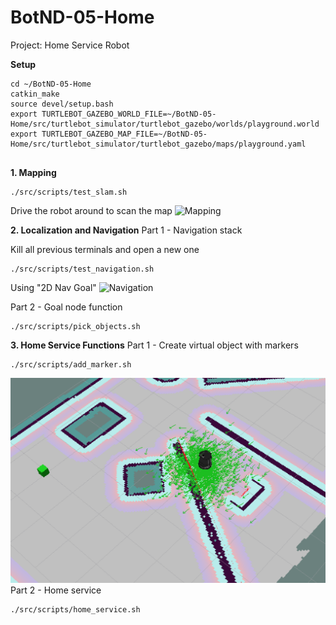 # BotND-05-Home

Project: Home Service Robot

**Setup**
```
cd ~/BotND-05-Home
catkin_make
source devel/setup.bash
export TURTLEBOT_GAZEBO_WORLD_FILE=~/BotND-05-Home/src/turtlebot_simulator/turtlebot_gazebo/worlds/playground.world
export TURTLEBOT_GAZEBO_MAP_FILE=~/BotND-05-Home/src/turtlebot_simulator/turtlebot_gazebo/maps/playground.yaml


```

**1. Mapping**
```
./src/scripts/test_slam.sh 

```
Drive the robot around to scan the map
![Mapping](test_slam.gif)

**2. Localization and Navigation**
Part 1 - Navigation stack 

Kill all previous terminals and open a new one
```
./src/scripts/test_navigation.sh 
```
Using "2D Nav Goal" 
![Navigation](test_navigation.gif)

Part 2 - Goal node function 
```
./src/scripts/pick_objects.sh 
```
**3. Home Service Functions**
Part 1 - Create virtual object with markers
```
./src/scripts/add_marker.sh 
```
![Add Maker](add_marker.png)
Part 2 - Home service 
```
./src/scripts/home_service.sh 
```

